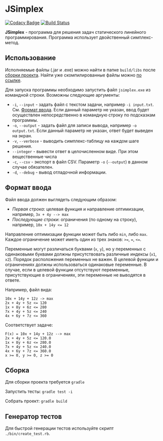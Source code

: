 # JSimplex
[![Codacy Badge](https://api.codacy.com/project/badge/grade/b039bda0b4144dbcb2d101a69e6a12a3)](https://www.codacy.com/app/shower-mvfw/kbes-slp)
[![Build Status](https://travis-ci.org/akxcv/jsimplex.svg?branch=master)](https://travis-ci.org/akxcv/jsimplex)

**JSimplex** - программа для решения задач статического линейного программирования. Программа использует двойственный симплекс-метод.

## Использование

Исполняемые файлы (.jar и .exe) можно найти в папке `build/libs` после [сборки проекта](#Сборка). Найти уже скомпилированные файлы можно [по ссылке](https://github.com/akxcv/jsimplex/releases).

Для запуска программы необходимо запустить файл `jsimplex.exe` из командной строки. Возможны следующие аргументы:

- `-i`, `--input` - задать файл с текстом задачи, например `-i input.txt`. См. [Формат ввода](#Формат-ввода). Если данный параметр не указан, ввод будет осуществлен непосредственно в командную строку по подсказкам программы.
- `-o`, `--output` - задать файл для записи вывода, например `-o output.txt`. Если данный параметр не указан, ответ будет выведен на экран.
- `-v`, `--verbose` - выводить симплекс-таблицу на каждом шаге решения.
- `--integer` - вывести ответ в целочисленном виде. При этом вещественные числа
- `-c`, `--csv` - экспорт в файл CSV. Параметр `-o` (`--output`) в данном случае обязателен.
- `-d`, `--debug` - вывод отладочной информации.

## Формат ввода

Файл ввода должен выглядеть следующим образом:

- *Первая строка*: целевая функция и направление оптимизации, например, `3x + 4y --> max`
- *Последующие строки*: ограничения (по одному на строку), например, `10x + 14y <= 12`

Направление оптимизации функции может быть либо `min`, либо `max`.
Каждое ограничение может иметь один из трех знаков: `>=`, `=`, `<=`.

Переменные могут различаться буквами (`x`, `y`), но у переменных с одинаковыми буквами должны присутствовать различные индексы (`x1`, `x2`).
Порядок расположения переменных не важен. В целевой функции и ограничениях должны использоваться одинаковые переменные.
В случае, если в целевой функции отсутствуют переменные, присутствующие в ограничениях, эти переменные не выводятся в ответе.

Например, файл вида:

```
10x + 14y + 12z -> max
2x + 4y + 5z <= 120
1x + 8y + 6z <= 280
7x + 4y + 5z <= 240
4x + 6y + 7z <= 360
```

Соответствует задаче:

```
F(x) = 10x + 14y + 12z --> max
2x + 4y + 5z <= 120.0
1x + 8y + 6z <= 280.0
7x + 4y + 5z <= 240.0
4x + 6y + 7z <= 360.0
x >= 0, y >= 0, z >= 0
```

## Сборка

Для сборки проекта требуется `gradle`

Запустить тесты: `gradle test -i`

Собрать проект: `gradle build`

## Генератор тестов

Для быстрой генерации тестов используйте скрипт `./bin/create_test.rb`.
